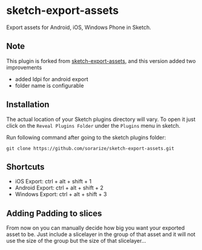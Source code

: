 [sketch-export-assets]: https://github.com/GeertWille/sketch-export-assets

# sketch-export-assets

Export assets for Android, iOS, Windows Phone in Sketch.

## Note

This plugin is forked from [sketch-export-assets], and this version added two improvements
- added ldpi for android export
- folder name is configurable


## Installation

The actual location of your Sketch plugins directory will vary. To open it just click on the `Reveal Plugins Folder` under the `Plugins` menu in sketch.

Run following command after going to the sketch plugins folder:

`git clone https://github.com/sorarize/sketch-export-assets.git`


## Shortcuts

* iOS Export: ctrl + alt + shift + 1
* Android Export: ctrl + alt + shift + 2
* Windows Export: ctrl + alt + shift + 3


## Adding Padding to slices
From now on you can manually decide how big you want your exported asset to be. Just include a slicelayer in the group of that asset and it will not use the size of the group but the size of that slicelayer...
